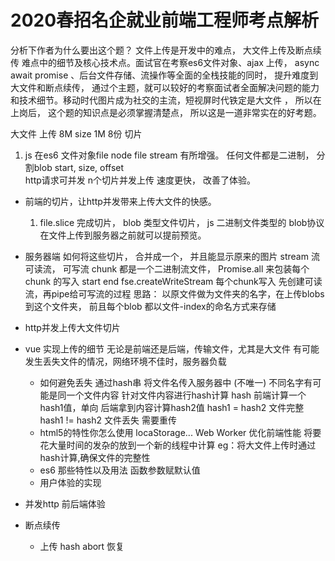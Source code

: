 # 2020春招名企就业前端工程师考点解析
分析下作者为什么要出这个题？ 
文件上传是开发中的难点， 大文件上传及断点续传 难点中的细节及核心技术点。面试官在考察es6文件对象、ajax 上传， async await promise 、后台文件存储、流操作等全面的全栈技能的同时， 提升难度到大文件和断点续传， 通过个主题，就可以较好的考察面试者全面解决问题的能力和技术细节。移动时代图片成为社交的主流，短视屏时代铁定是大文件 ， 所以在上岗后， 这个题的知识点是必须掌握清楚点， 所以这是一道非常实在的好考题。

大文件  上传   8M   size 1M  8份 
切片 
1. js 在es6 文件对象file node file stream 有所增强。
任何文件都是二进制， 分割blob 
start,  size, offset  
http请求可并发  n个切片并发上传 速度更快， 改善了体验。

- 前端的切片，让http并发带来上传大文件的快感。
  1. file.slice 完成切片， blob 类型文件切片， js 二进制文件类型的 blob协议 在文件上传到服务器之前就可以提前预览。 
  
- 服务器端
  如何将这些切片， 合并成一个， 并且能显示原来的图片
  stream 流 
  可读流， 可写流
  chunk 都是一个二进制流文件， 
  Promise.all 来包装每个chunk 的写入
  start end   fse.createWriteStream 
  每个chunk写入 先创建可读流，再pipe给可写流的过程 
  思路： 以原文件做为文件夹的名字，在上传blobs到这个文件夹， 前且每个blob 都以文件-index的命名方式来存储

- http并发上传大文件切片 

- vue 实现上传的细节
  无论是前端还是后端，传输文件，尤其是大文件
  有可能发生丢失文件的情况，网络环境不佳时，服务器负载
  - 如何避免丢失
    通过hash串  将文件名传入服务器中  (不唯一)  不同名字有可能是同一个文件内容
    针对文件内容进行hash计算
    hash 前端计算一个hash1值，单向
         后端拿到内容计算hash2值
         hash1 = hash2  文件完整
         hash1 != hash2 文件丢失  需要重传
  - html5的特性你怎么使用   locaStorage...
    Web Worker  优化前端性能 将要花大量时间的发杂的放到一个新的线程中计算
      eg：将大文件上传时通过hash计算,确保文件的完整性
  - es6 那些特性以及用法
    函数参数赋默认值
  - 用户体验的实现

- 并发http 前后端体验
- 断点续传
  - 上传 
     hash 
     abort 
     恢复